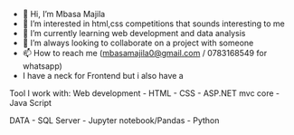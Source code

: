 - 👋 Hi, I’m Mbasa Majila
- 👀 I’m interested in html,css competitions that sounds interesting to me 
- 🌱 I’m currently learning web development and data analysis
- 💞️ I’m always looking to collaborate on a project with someone
- 📫 How to reach me (mbasamajila0@gmail.com / 0783168549 for whatsapp)
- I have a neck for Frontend but i also have a

  

Tool I work with:
Web development - HTML
                - CSS
                - ASP.NET mvc core
                - Java Script



                
DATA - SQL Server
     - Jupyter notebook/Pandas
     - Python
